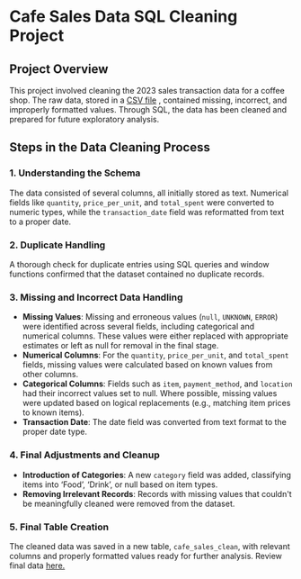# Cafe Sales Data SQL Cleaning Project

## Project Overview
This project involved cleaning the 2023 sales transaction data for a coffee shop. The raw data, stored in a [CSV file](https://github.com/Joeelwig/sqldatacleaningproject/blob/main/dirty_cafe_sales.csv)
, contained missing, incorrect, and improperly formatted values. Through SQL, the data has been cleaned and prepared for future exploratory analysis.

## Steps in the Data Cleaning Process

### 1. Understanding the Schema
The data consisted of several columns, all initially stored as text. Numerical fields like `quantity`, `price_per_unit`, and `total_spent` were converted to numeric types, while the `transaction_date` field was reformatted from text to a proper date.

### 2. Duplicate Handling
A thorough check for duplicate entries using SQL queries and window functions confirmed that the dataset contained no duplicate records.

### 3. Missing and Incorrect Data Handling
- **Missing Values**: Missing and erroneous values (`null`, `UNKNOWN`, `ERROR`) were identified across several fields, including categorical and numerical columns. These values were either replaced with appropriate estimates or left as null for removal in the final stage.
- **Numerical Columns**: For the `quantity`, `price_per_unit`, and `total_spent` fields, missing values were calculated based on known values from other columns.
- **Categorical Columns**: Fields such as `item`, `payment_method`, and `location` had their incorrect values set to null. Where possible, missing values were updated based on logical replacements (e.g., matching item prices to known items).
- **Transaction Date**: The date field was converted from text format to the proper date type.

### 4. Final Adjustments and Cleanup
- **Introduction of Categories**: A new `category` field was added, classifying items into ‘Food’, ‘Drink’, or null based on item types.
- **Removing Irrelevant Records**: Records with missing values that couldn't be meaningfully cleaned were removed from the dataset.

### 5. Final Table Creation
The cleaned data was saved in a new table, `cafe_sales_clean`, with relevant columns and properly formatted values ready for further analysis. Review final data [here.](https://github.com/Joeelwig/sqldatacleaningproject/blob/main/cafe_sales_clean.csv)
